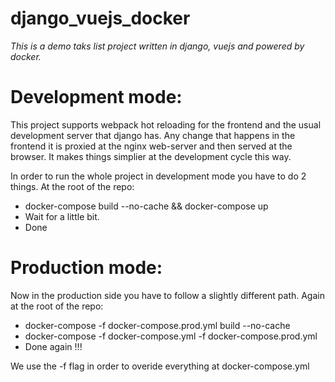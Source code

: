 # django_vuejs_docker
*This is a demo taks list project written in django, vuejs and powered by docker.*



# Development mode:

This project supports webpack hot reloading for the frontend and the usual development server that django has.
Any change that happens in the frontend it is proxied at the nginx web-server and then served at the browser.
It makes things simplier at the development cycle this way.

In order to run the whole project in development mode you have to do 2 things.
At the root of the repo:
  * docker-compose build --no-cache && docker-compose up
  * Wait for a little bit.
  * Done
 


# Production mode:


Now in the production side you have to follow a slightly different path.
Again at the root of the repo:
  * docker-compose -f docker-compose.prod.yml build --no-cache
  * docker-compose -f docker-compose.yml -f docker-compose.prod.yml
  * Done again !!!
  
  We use the -f flag in order to overide everything at docker-compose.yml
  
